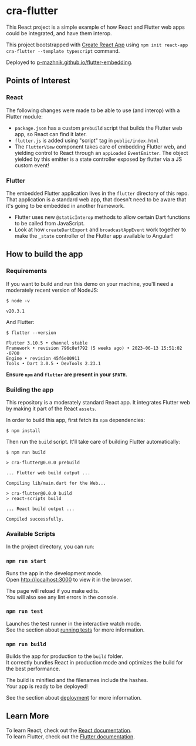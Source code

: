 # cra-flutter

This React project is a simple example of how React and Flutter
web apps could be integrated, and have them interop.

This project bootstrapped with [Create React App](https://github.com/facebook/create-react-app)
using `npm init react-app cra-flutter --template typescript` command.

Deployed to [p-mazhnik.github.io/flutter-embedding](https://p-mazhnik.github.io/flutter-embedding).

## Points of Interest

### React
The following changes were made to be able to use (and interop) with a Flutter module:
* `package.json` has a custom `prebuild` script that builds the
  Flutter web app, so React can find it later.
* `flutter.js` is added using "script" tag in `public/index.html`
* The `FlutterView` component takes care of embedding Flutter web, and yielding
  control to React through an `appLoaded` `EventEmitter`. The object yielded
  by this emitter is a state controller exposed by flutter via a JS custom
  event!

### Flutter

The embedded Flutter application lives in the `flutter` directory of this repo.
That application is a standard web app, that doesn't need to be aware that it's
going to be embedded in another framework.

* Flutter uses new `@staticInterop` methods to allow certain Dart functions to
  be called from JavaScript.
* Look at how `createDartExport` and `broadcastAppEvent` work together to make
  the `_state` controller of the Flutter app available to Angular!

## How to build the app

### Requirements

If you want to build and run this demo on your machine, you'll need
a moderately recent version of NodeJS:

```console
$ node -v

v20.3.1
```

And Flutter:

```
$ flutter --version

Flutter 3.10.5 • channel stable
Framework • revision 796c8ef792 (5 weeks ago) • 2023-06-13 15:51:02 -0700
Engine • revision 45f6e00911
Tools • Dart 3.0.5 • DevTools 2.23.1
```
**Ensure `npm` and `flutter` are present in your `$PATH`.**

### Building the app

This repository is a moderately standard React app. It integrates
Flutter web by making it part of the React `assets`.

In order to build this app, first fetch its `npm` dependencies:

```console
$ npm install
```

Then run the `build` script. It'll take care of building Flutter
automatically:

```console
$ npm run build

> cra-flutter@0.0.0 prebuild

... Flutter web build output ...

Compiling lib/main.dart for the Web...

> cra-flutter@0.0.0 build
> react-scripts build

... React build output ...

Compiled successfully.
```

### Available Scripts

In the project directory, you can run:

### `npm run start`

Runs the app in the development mode.\
Open [http://localhost:3000](http://localhost:3000) to view it in the browser.

The page will reload if you make edits.\
You will also see any lint errors in the console.

### `npm run test`

Launches the test runner in the interactive watch mode.\
See the section about [running tests](https://facebook.github.io/create-react-app/docs/running-tests) for more information.

### `npm run build`

Builds the app for production to the `build` folder.\
It correctly bundles React in production mode and optimizes the build for the best performance.

The build is minified and the filenames include the hashes.\
Your app is ready to be deployed!

See the section about [deployment](https://facebook.github.io/create-react-app/docs/deployment) for more information.

## Learn More

To learn React, check out the [React documentation](https://reactjs.org/).  
To learn Flutter, check out the [Flutter documentation](https://flutter.dev/docs).
